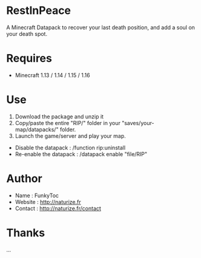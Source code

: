 # RestInPeace
A Minecraft Datapack to recover your last death position, and add a soul on your death spot.

# Requires 
- Minecraft 1.13 / 1.14 / 1.15 / 1.16

# Use
1. Download the package and unzip it
2. Copy/paste the entire "RIP/" folder in your "saves/your-map/datapacks/" folder.
3. Launch the game/server and play your map.

- Disable the datapack : /function rip:uninstall
- Re-enable the datapack : /datapack enable "file/RIP"

# Author
- Name : FunkyToc 
- Website : http://naturize.fr
- Contact : http://naturize.fr/contact

# Thanks 
...
